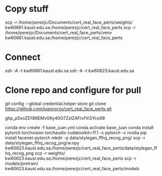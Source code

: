 # Copy stuff
scp -r /home/perezjc/Documents/cert_real_face_perts/weights/ kw60661.kaust.edu.sa:/home/perezjc/cert_real_face_perts
scp -r /home/perezjc/Documents/cert_real_face_perts/venv kw60661.kaust.edu.sa:/home/perezjc/cert_real_face_perts

# Connect
ssh -A -t kw60661.kaust.edu.sa
ssh -A -t kw60623.kaust.edu.sa

# Clone repo and configure for pull
git config --global credential.helper store
git clone https://github.com/juancprzs/cert_real_face_perts.git

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


conda env create -f base_juan.yml
conda activate base_juan
conda install pytorch torchvision torchaudio cudatoolkit=11.1 -c pytorch -c nvidia
pip install facenet-pytorch
mkdir -p data/stylegan_ffhq_recog_png/
scp -r data/stylegan_ffhq_recog_png/w.npy kw60623.kaust.edu.sa:/home/perezjc/cert_real_face_perts/data/stylegan_ffhq_recog_png
scp -r weights/ kw60623.kaust.edu.sa:/home/perezjc/cert_real_face_perts
scp -r models/pretrain/ kw60623.kaust.edu.sa:/home/perezjc/cert_real_face_perts/models

